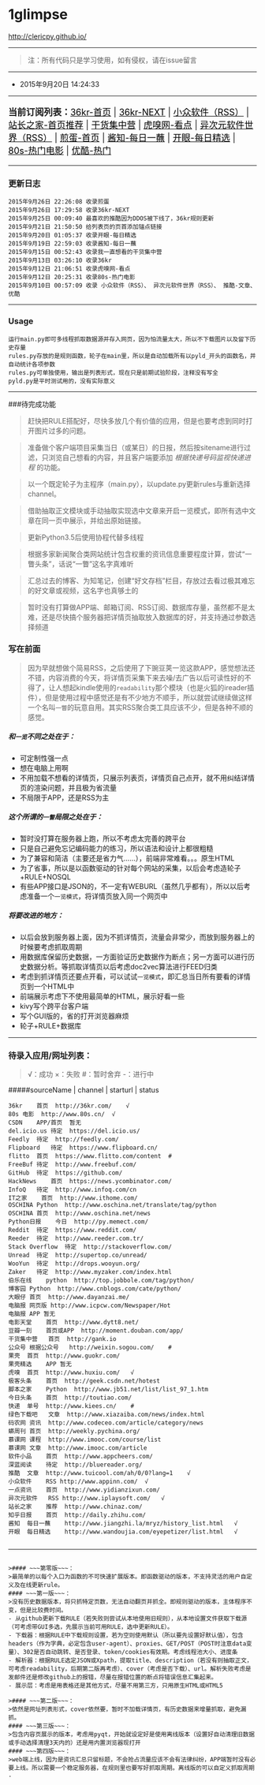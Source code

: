 # 1glimpse
http://clericpy.github.io/

---


>注：所有代码只是学习使用，如有侵权，请在issue留言

---

* 2015年9月20日 14:24:33

---

<p style="font-size:18px;"><strong>当前订阅列表：</strong><a title="36氪是一个关注互联网创业的科技博客，旨在帮助互联网创业者实现创业梦。我们相信每个人都可以像来氪星人超人那样强大无比。还行吧，有质有量还有料" href="#36kr-首页" style="color:#000000;">36kr-首页</a> | <a title="36氪是一个关注互联网创业的科技博客，旗下NEXT栏目的宗旨是不错过任何一个新产品。不错，简洁明了信息量大" href="#36kr-NEXT" style="color:#000000;">36kr-NEXT</a> | <a title="分享免费、小巧、实用、有趣、绿色的软件。“我最喜欢的软件”栏目非常有价值，并且不定期更新优秀软件测评与推荐，值得一看。" href="#小众软件（RSS）" style="color:#000000;">小众软件（RSS）</a> | <a title="站长之家(中国站长站)为个人站长与企业网络提供全面的站长资讯、最新最全的源代码程序下载、海量建站素材、强大的搜索优化辅助工具、网络产品设计与运营理念以及一站式网络解决方案。做网站的应该都用过。" href="#站长之家-首页推荐" style="color:#000000;">站长之家-首页推荐</a> | <a title="每日分享妹子图和技术干货，还有供大家中午休息的休闲视频。妹子质量大约在70分以上，技术偏向于移动开发或前端，视频是真好东西，和“开眼”的逼格不一样。" href="#干货集中营" style="color:#000000;">干货集中营</a> | <a title="虎嗅网是一个有视角的、个性化商业资讯与交流平台,核心关注对象是包括公众公司与创业型企业在内的一系列明星公司。部分重要内容在推酷有收录，其他焦点资讯仍值得看一下" href="#虎嗅网-看点" style="color:#000000;">虎嗅网-看点</a> | <a title="很有特色的软件博客!推荐精选实用的软件,并提供相当详细且精美的图文评测，有大量绿色、实用软件及资源下载。评测语气相对客观，是通过软件提升效率的一大门户。" href="#异次元软件世界（RSS）" style="color:#000000;">异次元软件世界（RSS）</a> | <a title="地球上没有新鲜事……Whatever..." href="#煎蛋-首页" style="color:#000000;">煎蛋-首页</a> | <a title="专为学生打造的第一款知识互动百科应用!精选词条百科开拓眼界,话题分类投你所好,脑洞大开思维碰撞,还能随时随地在线学习,用知识传播正能量!对于我这种懒得看百科的来说，看看这个也不错" href="#酱知-每日一蘸" style="color:#000000;">酱知-每日一蘸</a> | <a title="开眼，是豌豆荚出品的一款精品短视频日报应用。在这里，我们会每天为你推荐精心挑选的短视频，它们可能是创意惊人的大牌广告，可能是鲜为人知的美丽风景，也可能是专业的美食攻略或有品位的穿衣指导。挺多“外面”的视频……话说，流量预警啊" href="#开眼-每日精选" style="color:#000000;">开眼-每日精选</a> | <a title="专业提供MP4格式的手机视频下载,电影,电视剧,动漫,综艺,音乐短片，平时下电影的去处" href="#80s-热门电影" style="color:#000000;">80s-热门电影</a> | <a title="视频服务平台,提供视频播放,视频发布,视频搜索,视频分享...对于这个网站，不想多做评论" href="#优酷-热门" style="color:#000000;">优酷-热门</a></p>

---

### 更新日志
```
2015年9月26日 22:26:08 收录煎蛋
2015年9月26日 17:29:58 收录36kr-NEXT
2015年9月25日 00:09:40 最喜欢的推酷因为DDOS被下线了，36kr规则更新
2015年9月21日 21:50:50 给列表页的页首添加锚点链接
2015年9月20日 01:05:37 收录开眼-每日精选
2015年9月19日 22:59:03 收录酱知-每日一蘸
2015年9月15日 00:52:43 收录我一直想看的干货集中营
2015年9月13日 03:26:10 收录36kr
2015年9月12日 21:06:51 收录虎嗅网-看点
2015年9月12日 20:25:31 收录80s-热门电影
2015年9月10日 00:57:09 收录 小众软件（RSS）、 异次元软件世界（RSS）、 推酷-文章、优酷

```


------

### Usage
```
运行main.py即可多线程抓取数据源并存入网页，因为怕流量太大，所以不下载图片以及留下历史存量
rules.py存放的是规则函数，轮子在main里，所以是自动加载所有以pyld_开头的函数名，并自动统计各项参数
rules.py可单独使用，输出是列表形式，现在只是前期试验阶段，注释没有写全
pyld.py是平时测试用的，没有实际意义

```


---


###待完成功能

>赶快把RULE搭配好，尽快多放几个有价值的应用，但是也要考虑到同时打开图片过多的问题。

>准备做个客户端项目采集当日（或某日）的日报，然后按sitename进行过滤，只浏览自己想看的内容，并且客户端要添加 *根据快递号码监视快递进程* 的功能。

>以一个既定轮子为主程序（main.py），以update.py更新rules与重新选择channel。

>借助抽取正文模块或手动抽取实现选中文章来开启一览模式，即所有选中文章在同一页中展示，并给出原始链接。

>更新Python3.5后使用协程代替多线程

>根据多家新闻聚合类网站统计包含权重的资讯信息重要程度计算，尝试“一瞥头条”，话说“一瞥”这名字真难听

>汇总过去的博客、为知笔记，创建“好文存档”栏目，存放过去看过极其难忘的好文章或视频，这名字也真够土的

>暂时没有打算做APP端、邮箱订阅、RSS订阅、数据库存量，虽然都不是太难，还是尽快搞个服务器把详情页抽取放入数据库的好，并支持通过参数选择频道


### 写在前面
>因为早就想做个简易RSS，之后使用了下豌豆荚一览这款APP，感觉想法还不错，内容消费的今天，将详情页采集下来去噪/去广告以后可读性好的不得了，让人想起kindle使用的`readability`那个模块（也是火狐的ireader插件），但是使用过程中感觉还是有不少地方不顺手，所以就尝试继续做这样一个名叫`一瞥`的玩意自用。其实RSS聚合类工具应该不少，但是各种不顺的感觉。

##### 和`一览`不同之处在于：
* 可定制性强一点
* 想在电脑上用啊
* 不用加载不想看的详情页，只展示列表页，详情页自己点开，就不用纠结详情页的渲染问题，并且极为省流量
* 不局限于APP，还是RSS为主

##### 这个所谓的`一瞥`局限之处在于：
* 暂时没打算在服务器上跑，所以不考虑太完善的跨平台
* 只是自己避免忘记编码能力的练习，所以语法和设计上都很粗糙
* 为了兼容和简洁（主要还是省力气……），前端非常难看。。。原生HTML
* 为了省事，所以是以函数驱动的针对每个网站的采集，以后会考虑造轮子+RULE+NOSQL
* 有些APP接口是JSON的，不一定有WEBURL（虽然几乎都有），所以以后考虑准备一个`一览模式`，将详情页放入同一个网页中

##### 将要改进的地方：
* 以后会放到服务器上面，因为不抓详情页，流量会非常少，而放到服务器上的时候要考虑抓取周期
* 用数据库保留历史数据，一方面验证历史数据作为断点；另一方面可以进行历史数据分析。等抓取详情页以后考虑doc2vec算法进行FEED归类
* 考虑到抓详情页还要点开看，可以试试`一览模式`，即汇总当日所有要看的详情页到一个HTML中
* 前端展示考虑下不使用最简单的HTML，展示好看一些
* kivy写个跨平台客户端
* 写个GUI版的，省的打开浏览器麻烦
* 轮子+RULE+数据库

------

### 待录入应用/网址列表：
> √：成功 ×：失败 #：暂时舍弃 -：进行中 

#####sourceName | channel | starturl | status

```
36kr	首页	http://36kr.com/ 	√
80s	电影	http://www.80s.cn/	√
CSDN	APP/首页	暂无	
del.icio.us	待定	https://del.icio.us/	
Feedly	待定	http://feedly.com/	
Flipboard	待定	https://www.flipboard.cn/	
flitto	首页	https://www.flitto.com/content	#
FreeBuf	待定	http://www.freebuf.com/	
GitHub	待定	https://github.com/	
HackNews	首页	https://news.ycombinator.com/	
InfoQ	待定	http://www.infoq.com/cn	
IT之家	首页	http://www.ithome.com/ 	
OSCHINA	Python	http://www.oschina.net/translate/tag/python   	
OSCHINA	首页	http://www.oschina.net/news  	
Python日报	今日	http://py.memect.com/ 	
Reddit	待定	https://www.reddit.com/	
Reeder	待定	http://www.reeder.com.tr/	
Stack Overflow	待定	http://stackoverflow.com/	
Unread	待定	http://supertop.co/unread/	
WooYun	待定	http://drops.wooyun.org/	
Zaker	待定	http://www.myzaker.com/index.html	
伯乐在线	python	http://top.jobbole.com/tag/python/	
博客园	Python	http://www.cnblogs.com/cate/python/  	
大眼仔	首页	http://www.dayanzai.me/ 	
电脑报	网页版	http://www.icpcw.com/Newspaper/Hot 	
电脑报	APP	暂无	
电影天堂	首页	http://www.dytt8.net/ 	
豆瓣一刻	首页或APP	http://moment.douban.com/app/	
干货集中营	首页	http://gank.io	
公众号	根据公众号	http://weixin.sogou.com/	#
果壳	首页	http://www.guokr.com/ 	
果壳精选	APP	暂无	
虎嗅	首页	http://www.huxiu.com/ 	√
极客头条	首页	http://geek.csdn.net/hotest	
脚本之家	Python	http://www.jb51.net/list/list_97_1.htm 	
今日头条	首页	http://toutiao.com/ 	
快递	单号	http://www.kiees.cn/ 	#
绿色下载吧	文章	http://www.xiazaiba.com/news/index.html	
码农网	资讯	http://www.codeceo.com/article/category/news	
蟒周刊	首页	http://weekly.pychina.org/  	
慕课网	课程	http://www.imooc.com/course/list	
慕课网	文章	http://www.imooc.com/article 	
软件小品	首页	http://www.appcheers.com/ 	
深蓝阅读	待定	http://bluereader.org/	
推酷	文章	http://www.tuicool.com/ah/0/0?lang=1 	√
小众软件	RSS	http://www.appinn.com/	√
一点资讯	首页	http://www.yidianzixun.com/ 	
异次元软件	RSS	http://www.iplaysoft.com/ 	√
站长之家	推荐	http://www.chinaz.com/	
知乎日报	首页	http://daily.zhihu.com/ 	
酱知	每日一蘸	http://www.jiangzhi.la/mryz/history_list.html	√
开眼	每日精选	http://www.wandoujia.com/eyepetizer/list.html	√
  
```




-----------

~~~过期笔记（已删除）~~~：

>#### ~~~第零版~~~：
>最简单的以每个入口为函数的不可快速扩展版本。即函数驱动的版本，不支持灵活的用户自定义及在线更新rule。
#### ~~~第一版~~~：
>没有历史数据版本，将只抓特定页数，无法自动翻页并抓全。即规则驱动的版本，主体程序不变，但是比较费时间。
- 从github更新下载RULE（若失败则尝试从本地使用旧规则），从本地设置文件获取下载源（可考虑带GUI多选，先展示当前可用RULE，选中更新RULE）。
- 下载器：根据RULE中下载规则设置，若为空则使用默认（所以要先设置好默认值），包含headers（作为字典，必定包含user-agent）、proxies、GET/POST（POST时注意data变量）、302是否自动跳转、是否登录、token/cookies有效期。考虑线程池大小、进度条
- 解析器：根据RULE选定JSON或Xpath，提取title、description（若没有则抽取正文，可考虑readability，后期第二版再考虑）、cover（考虑是否下载）、url。解析失败考虑是发邮件还是修改github上的报错，尽量在报错位置的断点将错误信息汇集起来。
- 展示层：考虑是用表格还是其他方式，尽量不用第三方，只用原生HTML或HTML5

>#### ~~~第二版~~~：
>依然是网址列表形式，cover依然要，暂时不加载详情页，有历史数据来增量抓取，避免漏抓。
#### ~~~第三版~~~：
>包含内容页展示的版本，考虑用pyqt，开始就设定好是使用离线版本（设置好自动清理旧数据或手动选择清理3天内的）还是用内置浏览器现打开
#### ~~~第四版~~~：
>web端上线，因为是资讯汇总只留标题，不会抢占流量应该不会有法律纠纷，APP端暂时没有必要上线。所以需要一个稳定服务器，在规则里也要写好抓取周期。离线版的可以自定义抓取周期
.